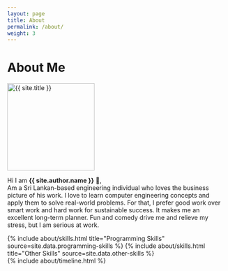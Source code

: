 ```yaml
---
layout: page
title: About
permalink: /about/
weight: 3
---
```


# **About Me**
<div class="d-flex">
    <img width=200 src="{{ site.author.image }}" alt="{{ site.title }}" class="img-responsive wow animated zoomIn" data-wow-delay=".1s">
</div>

Hi I am **{{ site.author.name }}** :wave:,<br>
Am a Sri Lankan-based engineering individual who loves the business picture of his work. I love to learn computer engineering concepts and apply them to solve real-world problems. For that, I prefer good work over smart work and hard work for sustainable success. It makes me an excellent long-term planner. Fun and comedy drive me and relieve my stress, but I am serious at work.

<div class="row">
{% include about/skills.html title="Programming Skills" source=site.data.programming-skills %}
{% include about/skills.html title="Other Skills" source=site.data.other-skills %}
</div>
<!-- 
<div class="row">
{% include about/certificates.html title="Certifications" source=site.data.certificates %}
</div> -->

<div class="row">
{% include about/timeline.html %}
</div>